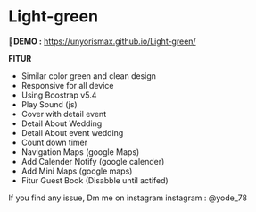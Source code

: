 # Light-green
🚀**DEMO :**
https://unyorismax.github.io/Light-green/

**FITUR**
- Similar color green and clean design
- Responsive for all device 
- Using Boostrap v5.4
- Play Sound (js)
- Cover with detail event
- Detail About Wedding
- Detail About event wedding
- Count down timer
- Navigation Maps (google Maps)
- Add Calender Notify (google calender)
- Add Mini Maps (google maps)
- Fitur Guest Book (Disabble until actifed)

If you find any issue, Dm me on instagram
instagram : @yode_78
